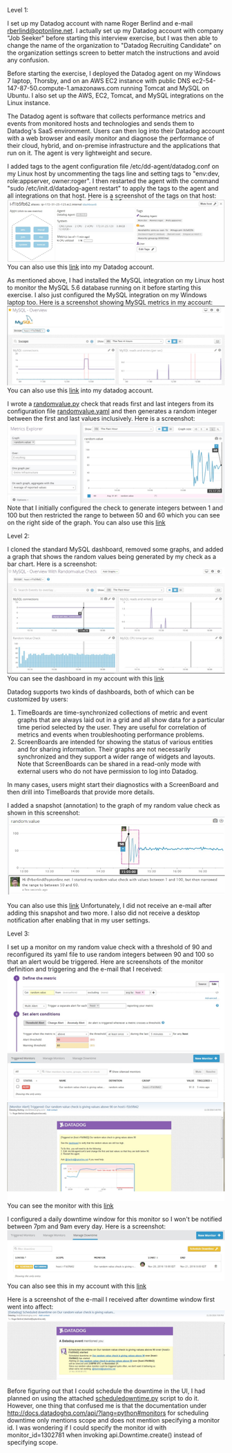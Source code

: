 Level 1:

I set up my Datadog account with name Roger Berlind and e-mail rberlind@optonline.net. I actually set up my Datadog account with company "Job Seeker" before starting this interview exercise, but I was then able to change the name of the organization to "Datadog Recruiting Candidate" on the organization settings screen to better match the instructions and avoid any confusion.

Before starting the exercise, I deployed the Datadog agent on my Windows 7 laptop, Thorsby, and on an AWS EC2 instance with public DNS ec2-54-147-87-50.compute-1.amazonaws.com running Tomcat and MySQL on Ubuntu.  I also set up the AWS, EC2, Tomcat, and MySQL integrations on the Linux instance.

The Datadog agent is software that collects performance metrics and events from monitored hosts and technologies and sends them to Datadog's SaaS environment.  Users can then log into their Datadog account with a web browser and easily monitor and diagnose the performance of their cloud, hybrid, and on-premise infrastructure and the applications that run on it.  The agent is very lightweight and secure.

I added tags to the agent configuration file /etc/dd-agent/datadog.conf on my Linux host by uncommenting the tags line and setting tags to "env:dev, role:appserver, owner:roger".  I then restarted the agent with the command "sudo /etc/init.d/datadog-agent restart" to apply the tags to the agent and all integrations on that host.  Here is a screenshot of the tags on that host:
![Screenshot of custom tags for a host](./HostWithCustomTags.jpg?raw=true "Host with custom tags")
You can also use this [link](https://app.datadoghq.com/infrastructure/map?fillby=avg%3Acpuutilization&sizeby=avg%3Anometric&groupby=none&nameby=name&nometrichosts=false&tvMode=false&nogrouphosts=false&palette=green_to_orange&paletteflip=false&host=247596171) into my Datadog account.

As mentioned above, I had installed the MySQL integration on my Linux host to monitor the MySQL 5.6 database running on it before starting this exercise.  I also just configured the MySQL integration on my Windows laptop too. Here is a screenshot showing MySQL metrics in my account:
![Screenshot of MySQL Dashboard](./MySQLDashboard.jpg?raw=true "MySQL dashboard")
You can also use this [link](https://app.datadoghq.com/dash/integration/mysql?live=true&page=0&is_auto=false&from_ts=1479654185837&to_ts=1479668585837&tile_size=m&tpl_var_scope=host%3Ai-f1b5fb62) into my datadog account.

I wrote a [randomvalue.py](./randomvalue.py) check that reads first and last integers from its configuration file [randomvalue.yaml](./randomvalue.yaml) and then generates a random integer between the first and last values inclusively.  Here is a screenshot:
![Screenshot of some results from my randomvalue check](./RandomCheckGraph.jpg)
Note that I initially configured the check to generate integers between 1 and 100 but then restricted the range to between 50 and 60 which you can see on the right side of the graph.  You can also use this [link](https://app.datadoghq.com/metric/explorer?live=true&page=0&is_auto=false&from_ts=1479672889265&to_ts=1479676489265&tile_size=m&exp_metric=random.value&exp_scope=&exp_agg=avg&exp_row_type=metric)

Level 2:

I cloned the standard MySQL dashboard, removed some graphs, and added a graph that shows the random values being generated by my check as a bar chart.  Here is a screenshot:
![Screenshot of cloned MySQL dashboard with random values added](./MyClonedSQLDashboardWithRandomValueGraph.jpg)
You can see the dashboard in my account with this [link](https://app.datadoghq.com/dash/214576/mysql---overview-with-randomvalue-check?live=true&page=0&is_auto=false&from_ts=1479672831047&to_ts=1479676431047&tile_size=m&tpl_var_scope=host%3Ai-f1b5fb62)

Datadog supports two kinds of dashboards, both of which can be customized by users:

1.  TimeBoards are time-synchronized collections of metric and event graphs that are always laid out in a grid and all show data for a particular time period selected by the user.  They are useful for correlation of metrics and events when troubleshooting performance problems.
2.   ScreenBoards are intended for showing the status of various entities and for sharing information.  Their graphs are not necessarily synchronized and they support a wider range of widgets and layouts.  Note that ScreenBoards can be shared in a read-only mode with external users who do not have permission to log into Datadog.

In many cases, users might start their diagnostics with a ScreenBoard and then drill into TimeBoards that provide more details.

I added a snapshot (annotation) to the graph of my random value check as shown in this screenshot:
![Screenshot of snapshot/annotation](./Snapshot.jpg)

You can also use this [link](https://app.datadoghq.com/metric/explorer?live=true&page=0&is_auto=false&from_ts=1479664730099&to_ts=1479679130099&tile_size=m&exp_metric=random.value&exp_scope=&exp_agg=avg&exp_row_type=metric)  Unfortunately, I did not receive an e-mail after adding this snapshot and two more.  I also did not receive a desktop notification after enabling that in my user settings.

Level 3:

I set up a monitor on my random value check with a threshold of 90 and reconfigured its yaml file to use random integers between 90 and 100 so that an alert would be triggered.  Here are screenshots of the monitor definition and triggering and the e-mail that I received:
![Monitor Definition](./MonitorDefinition.jpg)
![Monitor Triggered](./TriggeredMonitor.jpg)
![Received e-mail](./AlertEmail.jpg)
You can see the monitor with this [link](https://app.datadoghq.com/monitors#1302781)

I configured a daily downtime window for this monitor so I won't be notified between 7pm and 9am every day. Here is a screenshot:
![Screenshot of Downtime window](./MonitorDowntime.jpg)
You can also see this in my account with this [link](https://app.datadoghq.com/monitors#downtime)

Here is a screenshot of the e-mail I received after  downtime window first went into affect:
![Screenshot of Downtime e-mail](./DowntimeEmail.jpg)

Before figuring out that I could schedule the downtime in the UI, I had planned on using the attached [scheduledowntime.py](./scheduledowntime.py) script to do it.  However, one thing that confused me is that the documentation under http://docs.datadoghq.com/api/?lang=python#monitors for scheduling downtime only mentions scope and does not mention specifying a monitor id.  I was wondering if I could specify the monitor id with monitor_id=1302781 when invoking api.Downtime.create() instead of specifying scope.


